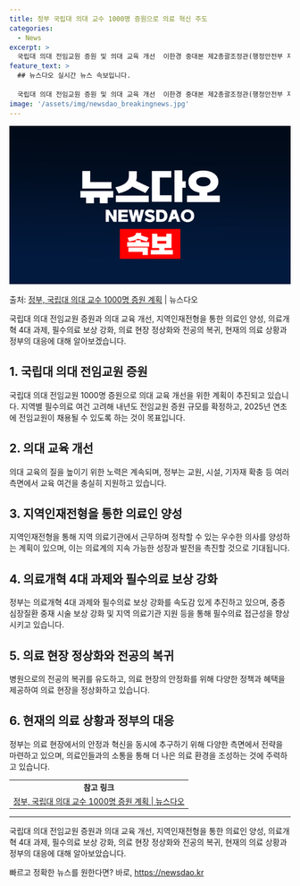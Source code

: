 ```yaml
---
title: 정부 국립대 의대 교수 1000명 증원으로 의료 혁신 주도
categories:
  - News
excerpt: >
  국립대 의대 전임교원 증원 및 의대 교육 개선  이한경 중대본 제2총괄조정관(행정안전부 재난안전관리본부장)은…
feature_text: >
  ## 뉴스다오 실시간 뉴스 속보입니다.

  국립대 의대 전임교원 증원 및 의대 교육 개선  이한경 중대본 제2총괄조정관(행정안전부 재난안전관리본부장)은…
image: '/assets/img/newsdao_breakingnews.jpg'
---
```


![뉴스다오 속보](/assets/img/newsdao_breakingnews.jpg)

<p>출처: <a href="https://newsdao.kr/4004" rel="dofollow">정부, 국립대 의대 교수 1000명 증원 계획</a> | 뉴스다오</p>

<p data-ke-size="size16">국립대 의대 전임교원 증원과 의대 교육 개선, 지역인재전형을 통한 의료인 양성, 의료개혁 4대 과제, 필수의료 보상 강화, 의료 현장 정상화와 전공의 복귀, 현재의 의료 상황과 정부의 대응에 대해 알아보겠습니다.</p>

<h2 data-ke-size="size26">1. 국립대 의대 전임교원 증원</h2>
국립대 의대 전임교원 1000명 증원으로 의대 교육 개선을 위한 계획이 추진되고 있습니다. 지역별 필수의료 여건 고려해 내년도 전임교원 증원 규모를 확정하고, 2025년 연초에 전임교원이 채용될 수 있도록 하는 것이 목표입니다.

<h2 data-ke-size="size26">2. 의대 교육 개선</h2>
의대 교육의 질을 높이기 위한 노력은 계속되며, 정부는 교원, 시설, 기자재 확충 등 여러 측면에서 교육 여건을 충실히 지원하고 있습니다. 

<h2 data-ke-size="size26">3. 지역인재전형을 통한 의료인 양성</h2>
지역인재전형을 통해 지역 의료기관에서 근무하며 정착할 수 있는 우수한 의사를 양성하는 계획이 있으며, 이는 의료계의 지속 가능한 성장과 발전을 촉진할 것으로 기대됩니다.

<h2 data-ke-size="size26">4. 의료개혁 4대 과제와 필수의료 보상 강화</h2>
정부는 의료개혁 4대 과제와 필수의료 보상 강화를 속도감 있게 추진하고 있으며, 중증 심장질환 중재 시술 보상 강화 및 지역 의료기관 지원 등을 통해 필수의료 접근성을 향상시키고 있습니다.

<h2 data-ke-size="size26">5. 의료 현장 정상화와 전공의 복귀</h2>
병원으로의 전공의 복귀를 유도하고, 의료 현장의 안정화를 위해 다양한 정책과 혜택을 제공하여 의료 현장을 정상화하고 있습니다.

<h2 data-ke-size="size26">6. 현재의 의료 상황과 정부의 대응</h2>
정부는 의료 현장에서의 안정과 혁신을 동시에 추구하기 위해 다양한 측면에서 전략을 마련하고 있으며, 의료인들과의 소통을 통해 더 나은 의료 환경을 조성하는 것에 주력하고 있습니다.</p>

<table>
  <tbody>
    <tr>
      <td style="text-align: center; height: 17px;"><b>참고 링크</b></td>
    </tr>
    <tr>
      <td style="text-align: center; height: 17px;"><a href="https://newsdao.kr/4004">정부, 국립대 의대 교수 1000명 증원 계획 | 뉴스다오</a></td>
    </tr>
  </tbody>
</table>

<hr>

<p data-ke-size="size16">국립대 의대 전임교원 증원과 의대 교육 개선, 지역인재전형을 통한 의료인 양성, 의료개혁 4대 과제, 필수의료 보상 강화, 의료 현장 정상화와 전공의 복귀, 현재의 의료 상황과 정부의 대응에 대해 알아보았습니다.</p> 

빠르고 정확한 뉴스를 원한다면? 바로, <a href="https://newsdao.kr" rel="dofollow">https://newsdao.kr</a>


